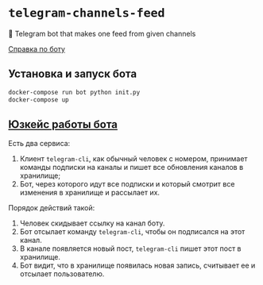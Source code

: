 # `telegram-channels-feed`

:rocket: Telegram bot that makes one feed from given channels

[Справка по боту](/bot/resources/info/help.md)

## Установка и запуск бота

```bash
docker-compose run bot python init.py
docker-compose up
```

## [Юзкейс работы бота](http://telegra.ph/YUzkejs-raboty-bota-04-05)

Есть два сервиса:

1. Клиент `telegram-cli`, как обычный человек с номером, принимает команды подписки на каналы и пишет все обновления каналов в хранилище;
2. Бот, через которого идут все подписки и который смотрит все изменения в хранилище и рассылает их.

Порядок действий такой:

1. Человек скидывает ссылку на канал боту.
2. Бот отсылает команду `telegram-cli`, чтобы он подписался на этот канал.
3. В канале появляется новый пост, `telegram-cli` пишет этот пост в хранилище.
4. Бот видит, что в хранилище появилась новая запись, считывает ее и отсылает пользователю.
